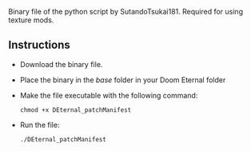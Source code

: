 Binary file of the python script by SutandoTsukai181. Required for using texture mods.

## Instructions

* Download the binary file.

* Place the binary in the *base* folder in your Doom Eternal folder

* Make the file executable with the following command:

    ```chmod +x DEternal_patchManifest```

* Run the file:
	
	```./DEternal_patchManifest```
	
